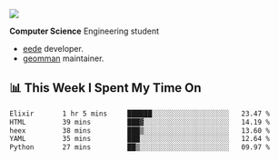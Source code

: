 ![](https://komarev.com/ghpvc/?username=brauliorivas&color=green)

**Computer Science** Engineering student

- [eede](https://github.com/key4hep/eede) developer.
- [geomman](https://www.freshports.org/sysutils/geomman) maintainer.

## 📊 This Week I Spent My Time On

<!--START_SECTION:waka-->

```txt
Elixir       1 hr 5 mins     ██████░░░░░░░░░░░░░░░░░░░   23.47 %
HTML         39 mins         ███▓░░░░░░░░░░░░░░░░░░░░░   14.19 %
heex         38 mins         ███▒░░░░░░░░░░░░░░░░░░░░░   13.60 %
YAML         35 mins         ███░░░░░░░░░░░░░░░░░░░░░░   12.64 %
Python       27 mins         ██▒░░░░░░░░░░░░░░░░░░░░░░   09.97 %
```

<!--END_SECTION:waka-->
